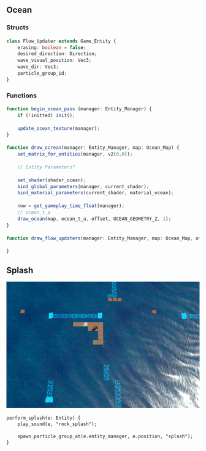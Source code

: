 ## Ocean

### Structs

```typescript
class Flow_Updater extends Game_Entity {
    erasing: boolean = false;
    desired_direction: Direction;
    wave_visual_position: Vec3;
    wave_dir: Vec3;
    particle_group_id;
}
```



### Functions

```typescript
function begin_ocean_pass (manager: Entity_Manager) {
	if (!initted) init();
	
	update_ocean_texture(manager);
}

function draw_ocrean(manager: Entity_Manager, map: Ocean_Map) {
	set_matrix_for_entities(manager, v2(0,0));
	
	// Entity Parameters?
	
	set_shader(shader_ocean);
	bind_global_parameters(manager, current_shader);
	bind_material_parameters(current_shader, material_ocean);
	
	now = get_gameplay_time_float(manager);
	// ocean_t_a
	draw_ocean(map, ocean_t_a, offset, OCEAN_GEOMETRY_Z, 1);
}

function draw_flow_updaters(manager: Entity_Manager, map: Ocean_Map, offset: Vec2) {
    
}
```





## Splash

![image-20230308000155386](Water%20Stuff.assets/image-20230308000155386.png)



```
perform_splash(e: Entity) {
	play_sound(e, "rock_splash");
	
	spawn_particle_group_at(e.entity_manager, e.position, "splash");
}
```

